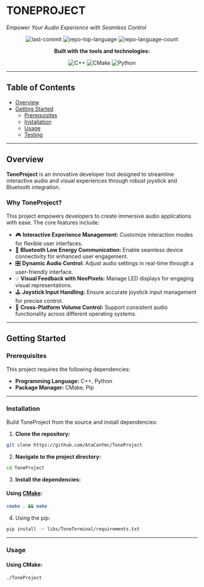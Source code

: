 # TONEPROJECT
*Empower Your Audio Experience with Seamless Control*

<div align="center">

![last-commit](https://img.shields.io/github/last-commit/AtaCanYmc/ToneProject?style=flat&logo=git&logoColor=white&color=0080ff)
![repo-top-language](https://img.shields.io/github/languages/top/AtaCanYmc/ToneProject?style=flat&color=0080ff)
![repo-language-count](https://img.shields.io/github/languages/count/AtaCanYmc/ToneProject?style=flat&color=0080ff)

**Built with the tools and technologies:**

![C++](https://img.shields.io/badge/C++-00599C.svg?style=flat&logo=C%2B%2B&logoColor=white)
![CMake](https://img.shields.io/badge/CMake-064F8C.svg?style=flat&logo=CMake&logoColor=white)
![Python](https://img.shields.io/badge/Python-3776AB.svg?style=flat&logo=Python&logoColor=white)

</div>

---

## Table of Contents

- [Overview](#overview)
- [Getting Started](#getting-started)
  - [Prerequisites](#prerequisites)
  - [Installation](#installation)
  - [Usage](#usage)
  - [Testing](#testing)

---

## Overview

**ToneProject** is an innovative developer tool designed to streamline interactive audio and visual experiences through robust joystick and Bluetooth integration.

### Why ToneProject?

This project empowers developers to create immersive audio applications with ease. The core features include:

- 🎮 **Interactive Experience Management:** Customize interaction modes for flexible user interfaces.
- 📡 **Bluetooth Low Energy Communication:** Enable seamless device connectivity for enhanced user engagement.
- 🎛️ **Dynamic Audio Control:** Adjust audio settings in real-time through a user-friendly interface.
- 💡 **Visual Feedback with NeoPixels:** Manage LED displays for engaging visual representations.
- 🕹️ **Joystick Input Handling:** Ensure accurate joystick input management for precise control.
- 🔄 **Cross-Platform Volume Control:** Support consistent audio functionality across different operating systems.

---

## Getting Started

### Prerequisites

This project requires the following dependencies:

- **Programming Language:** C++, Python
- **Package Manager:** CMake, Pip

---

### Installation

Build ToneProject from the source and install dependencies:

1. **Clone the repository:**

```sh
git clone https://github.com/AtaCanYmc/ToneProject
```


2. **Navigate to the project directory:**

```sh
cd ToneProject
```

3. **Install the dependencies:**

#### Using [CMake](https://cmake.org/):

```sh
cmake . && make
```

4. Using the pip:
```sh
pip install -r libs/ToneTerminal/requirements.txt
```

---

### Usage

#### Using CMake:

```sh
./ToneProject
```



